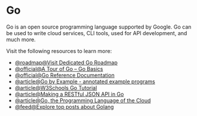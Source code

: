 # Go

Go is an open source programming language supported by Google. Go can be used to write cloud services, CLI tools, used for API development, and much more.

Visit the following resources to learn more:

- [@roadmap@Visit Dedicated Go Roadmap](https://roadmap.sh/golang)
- [@official@A Tour of Go – Go Basics](https://go.dev/tour/welcome/1)
- [@official@Go Reference Documentation](https://go.dev/doc/)
- [@article@Go by Example - annotated example programs](https://gobyexample.com/)
- [@article@W3Schools Go Tutorial](https://www.w3schools.com/go/)
- [@article@Making a RESTful JSON API in Go](https://thenewstack.io/make-a-restful-json-api-go/)
- [@article@Go, the Programming Language of the Cloud](https://thenewstack.io/go-the-programming-language-of-the-cloud/)
- [@feed@Explore top posts about Golang](https://app.daily.dev/tags/golang?ref=roadmapsh)

